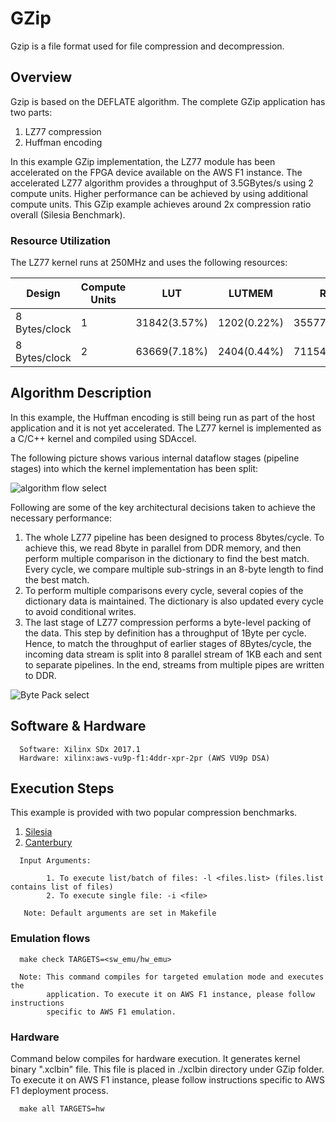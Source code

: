 # GZip 

Gzip is a file format used for file compression and decompression. 

## Overview

Gzip is based on the DEFLATE algorithm. The complete GZip application has two parts:

1. LZ77 compression 
2. Huffman encoding

In this example GZip implementation, the LZ77 module has been accelerated on the
FPGA device available on the AWS F1 instance. The accelerated LZ77 algorithm
provides a throughput of 3.5GBytes/s using 2 compute units. Higher performance
can be achieved by using additional compute units. This GZip example achieves around 
2x compression ratio overall (Silesia Benchmark).


### Resource Utilization

The LZ77 kernel runs at 250MHz and uses the following resources:

| Design | Compute Units | LUT | LUTMEM | REG | BRAM | DSP |
| ------ | ------------- | --- | ------ | --- | ---- | --- |
| 8 Bytes/clock | 1 | 31842(3.57%) | 1202(0.22%) |35577(1.79%) | 277(17.15%) |0|
| 8 Bytes/clock | 2 | 63669(7.18%) | 2404(0.44%) | 71154(3.60%) | 554(34.30%)|0|

## Algorithm Description

In this example, the Huffman encoding is still being run as part of the host
application and it is not yet accelerated. The LZ77 kernel is implemented as a C/C++
kernel and compiled using SDAccel.

The following picture shows various internal dataflow stages (pipeline stages)
into which the kernel implementation has been split:  
  
  

![algorithm flow select](./img/Flow.png)  <br />


  
Following are some of the key architectural decisions taken to achieve the
necessary performance:

1.  The whole LZ77 pipeline has been designed to process 8bytes/cycle. To
achieve this, we read 8byte in parallel from DDR memory, and then perform
multiple comparison in the dictionary to find the best match. Every cycle, we
compare multiple sub-strings in an 8-byte length to find the best match.
2.  To perform multiple comparisons every cycle, several copies of the
dictionary data is maintained. The dictionary is also updated every cycle to
avoid conditional writes.
3.  The last stage of LZ77 compression performs a byte-level packing of the
data. This step by definition has a throughput of 1Byte per cycle. Hence, to
match the throughput of earlier stages of 8Bytes/cycle, the incoming data stream
is split into 8 parallel stream of 1KB each and sent to separate pipelines. In
the end, streams from multiple pipes are written to DDR.  


![Byte Pack select](./img/Byte_pack.png) <br />
  
  
## Software & Hardware

```
  Software: Xilinx SDx 2017.1
  Hardware: xilinx:aws-vu9p-f1:4ddr-xpr-2pr (AWS VU9p DSA)
```
 
## Execution Steps

This example is provided with two popular compression benchmarks. 

1. [Silesia](http://sun.aei.polsl.pl/~sdeor/index.php?page=silesia)
2. [Canterbury](http://corpus.canterbury.ac.nz/descriptions/#cantrbry)

```
  Input Arguments: 
    
        1. To execute list/batch of files: -l <files.list> (files.list contains list of files)
        2. To execute single file: -i <file>
        
   Note: Default arguments are set in Makefile
```

### Emulation flows
```
  make check TARGETS=<sw_emu/hw_emu>
  
  Note: This command compiles for targeted emulation mode and executes the
        application. To execute it on AWS F1 instance, please follow instructions
        specific to AWS F1 emulation.

```
### Hardware

Command below compiles for hardware execution. It generates kernel binary ".xclbin" file. This file is placed in ./xclbin directory under GZip folder. To execute it on AWS F1 instance, please follow instructions specific to AWS F1 deployment process.

```
  make all TARGETS=hw 
```


  
  

